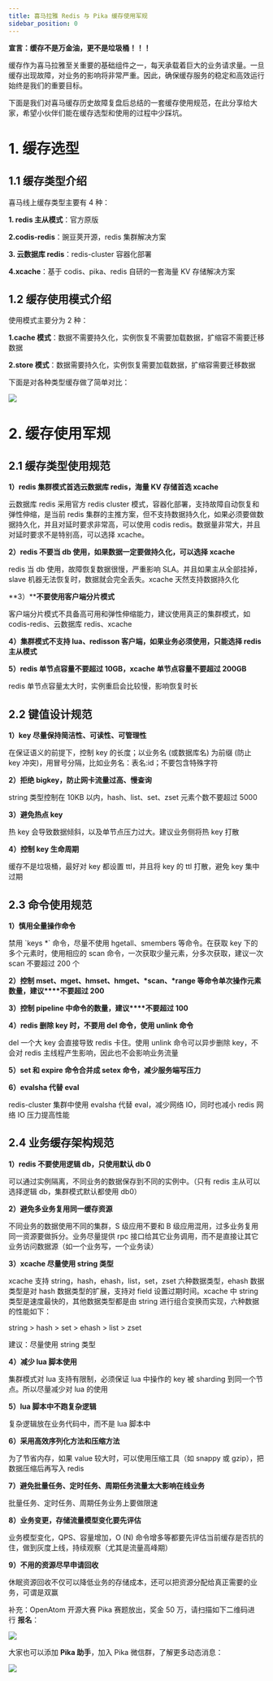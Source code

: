 ```yaml
---
title: 喜马拉雅 Redis 与 Pika 缓存使用军规
sidebar_position: 0
---
```


**宣言：缓存不是万金油，更不是垃圾桶！！！**

缓存作为喜马拉雅至关重要的基础组件之一，每天承载着巨大的业务请求量。一旦缓存出现故障，对业务的影响将非常严重。因此，确保缓存服务的稳定和高效运行始终是我们的重要目标。

下面是我们对喜马缓存历史故障复盘后总结的一套缓存使用规范，在此分享给大家，希望小伙伴们能在缓存选型和使用的过程中少踩坑。

# **1\. 缓存选型**

## **1.1 缓存类型介绍**

喜马线上缓存类型主要有 4 种：

**1. redis 主从模式**：官方原版

**2.codis\-redis**：豌豆荚开源，redis 集群解决方案

**3\. 云数据库 redis**：redis-cluster 容器化部署

**4.xcache**：基于 codis、pika、redis 自研的一套海量 KV 存储解决方案

## **1.2 缓存使用模式介绍**

使用模式主要分为 2 种：

**1.cache 模式**：数据不需要持久化，实例恢复不需要加载数据，扩缩容不需要迁移数据

**2.store 模式**：数据需要持久化，实例恢复需要加载数据，扩缩容需要迁移数据

下面是对各种类型缓存做了简单对比：

![](https://oscimg.oschina.net/oscnet/up-8c9da0c248d174821a4cfa811b2c9422528.png)

# **2\. 缓存使用军规**

## **2.1 缓存类型使用规范**

**1）redis 集群模式首选云数据库 redis，海量 KV 存储首选 xcache**

云数据库 redis 采用官方 redis cluster 模式，容器化部署，支持故障自动恢复和弹性伸缩，是当前 redis 集群的主推方案，但不支持数据持久化，如果必须要做数据持久化，并且对延时要求非常高，可以使用 codis redis。数据量非常大，并且对延时要求不是特别高，可以选择 xcache。

**2）****redis 不要当 db 使用****，如果数据一定要做持久化，可以选择 xcache**

redis 当 db 使用，故障恢复数据很慢，严重影响 SLA。并且如果主从全部挂掉，slave 机器无法恢复时，数据就会完全丢失。xcache 天然支持数据持久化

**3）****不要使用客户端分片模式**

客户端分片模式不具备高可用和弹性伸缩能力，建议使用真正的集群模式，如 codis-redis、云数据库 redis、xcache

**4）集群模式不支持 lua、redisson 客户端，如果业务必须使用，只能选择 redis 主从模式**

**5）redis 单节点容量不要超过 10GB，xcache 单节点容量不要超过 200GB**

redis 单节点容量太大时，实例重启会比较慢，影响恢复时长

## **2.2 键值设计规范**

**1）key 尽量保持简洁性、可读性、可管理性**

在保证语义的前提下，控制 key 的长度；以业务名 (或数据库名) 为前缀 (防止 key 冲突)，用冒号分隔，比如业务名：表名:id；不要包含特殊字符

**2）****拒绝 bigkey****，防止网卡流量过高、慢查询**

string 类型控制在 10KB 以内，hash、list、set、zset 元素个数不要超过 5000

**3）避免热点 key**

热 key 会导致数据倾斜，以及单节点压力过大。建议业务侧将热 key 打散

**4）控制 key 生命周期**

缓存不是垃圾桶，最好对 key 都设置 ttl，并且将 key 的 ttl 打散，避免 key 集中过期

## **2.3 命令使用规范**

**1）慎用全量操作命令**

禁用 \`keys \*\` 命令，尽量不使用 hgetall、smembers 等命令。在获取 key 下的多个元素时，使用相应的 scan 命令，一次获取少量元素，分多次获取，建议一次 scan 不要超过 200 个

**2）控制 mset、mget、hmset、hmget、\*scan、\*range 等命令单次操作元素数量，建议****不要超过 200**

**3）控制 pipeline 中命令的数量，建议****不要超过 100**

**4）redis 删除 key 时，不要用 del 命令，使用 unlink 命令**

del 一个大 key 会直接导致 redis 卡住。使用 unlink 命令可以异步删除 key，不会对 redis 主线程产生影响，因此也不会影响业务流量

**5）set 和 expire 命令合并成 setex 命令，减少服务端写压力**

**6）evalsha 代替 eval**

redis-cluster 集群中使用 evalsha 代替 eval，减少网络 IO，同时也减小 redis 网络 IO 压力提高性能

## **2.4 业务缓存架构规范**

**1）****redis 不要使用逻辑 db****，只使用默认 db 0**

可以通过实例隔离，不同业务的数据保存到不同的实例中。（只有 redis 主从可以选择逻辑 db，集群模式默认都使用 db0）

**2）避免多业务复用同一缓存资源**

不同业务的数据使用不同的集群，S 级应用不要和 B 级应用混用，过多业务复用同一资源要做拆分。业务尽量提供 rpc 接口给其它业务调用，而不是直接让其它业务访问数据源（如一个业务写，一个业务读）

**3）xcache 尽量使用 string 类型**

xcache 支持 string，hash，ehash，list，set，zset 六种数据类型，ehash 数据类型是对 hash 数据类型的扩展，支持对 field 设置过期时间。xcache 中 string 类型是速度最快的，其他数据类型都是由 string 进行组合变换而实现，六种数据的性能如下：

string > hash > set > ehash > list > zset

建议：尽量使用 string 类型

**4）减少 lua 脚本使用**

集群模式对 lua 支持有限制，必须保证 lua 中操作的 key 被 sharding 到同一个节点。所以尽量减少对 lua 的使用

**5）lua 脚本中不跑复杂逻辑**

复杂逻辑放在业务代码中，而不是 lua 脚本中

**6）采用高效序列化方法和压缩方法**

为了节省内存，如果 value 较大时，可以使用压缩工具（如 snappy 或 gzip），把数据压缩后再写入 redis

**7）避免批量任务、定时任务、周期任务流量太大影响在线业务**

批量任务、定时任务、周期任务业务上要做限速

**8）业务变更，存储流量模型变化要先评估**

业务模型变化，QPS、容量增加，O (N) 命令增多等都要先评估当前缓存是否抗的住，做到灰度上线，持续观察（尤其是流量高峰期）

**9）不用的资源尽早申请回收**

休眠资源回收不仅可以降低业务的存储成本，还可以把资源分配给真正需要的业务，可谓是双赢

补充：OpenAtom 开源大赛 Pika 赛题放出，奖金 50 万，请扫描如下二维码进行 **报名**：

![](https://oscimg.oschina.net/oscnet/up-880b21dc1810e0a24f8cd919846fb79d1df.png)

大家也可以添加 **Pika 助手**，加入 Pika 微信群，了解更多动态消息：

![](https://oscimg.oschina.net/oscnet/up-9f7b2427254deb9b6bb4d32411460405b70.png)